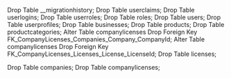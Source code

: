 ﻿Drop Table __migrationhistory;
Drop Table userclaims;
Drop Table userlogins;
Drop Table userroles;
Drop Table roles;
Drop Table users;
Drop Table userprofiles;
Drop Table businesses;
Drop Table products;
Drop Table productcategories;
Alter Table companylicenses Drop Foreign Key FK_CompanyLicenses_Companies_Company_CompanyId;
Alter Table companylicenses Drop Foreign Key FK_CompanyLicenses_Licenses_License_LicenseId;
Drop Table licenses;

Drop Table companies;
Drop Table companylicenses;
